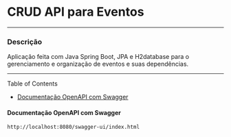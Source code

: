 # CRUD API para Eventos

---
### Descrição
Aplicação feita com Java Spring Boot, JPA e H2database para o gerenciamento e organização de eventos e suas dependências.

---


Table of Contents
- [Documentação OpenAPI com Swagger](#documentao-openapi-com-swagger)

#### Documentação OpenAPI com Swagger
````
http://localhost:8080/swagger-ui/index.html
````
